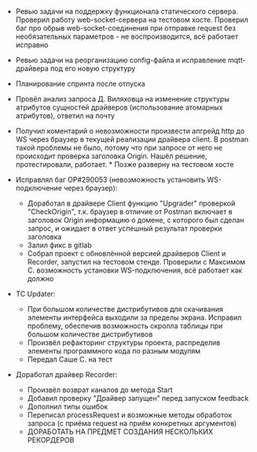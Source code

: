 * Ревью задачи на поддержку функционала статического сервера. Проверил работу web-socket-сервера на тестовом хосте. Проверил баг про обрыв web-socket-соединения при отправке request без необязательных параметров - не воспроизводится, всё работает исправно
* Ревью задачи на реорганизацию config-файла и исправление mqtt-драйвера под его новую структуру
* Планирование спринта после отпуска

* Провёл анализ запроса Д. Виляховца на изменение структуры атрибутов сущностей драйверов (использование атомарных атрибутов), ответил на почту

* Получил коментарий о невозможности произвести апгрейд http до WS через браузер в текущей реализации драйвера client. В postman такой проблемы не было, потому что при запросе от него не происходит проверка заголовка Origin. Нашёл решение, протестировали, работает. * Позже разверну на тестовом хосте
* Исправлял баг OP#290053 (невозможность установить WS-подключение через браузер):
	* Доработал в драйвере Client функцию "Upgrader" проверкой "CheckOrigin", т.к. браузер в отличие от Postman включает в заголовок Origin информацию о домене, с которого был сделан запрос, и ожидает в ответ успешный результат проверки заголовка
	* Залил фикс в gitlab
	* Собрал проект с обновлённой версией драйверов Client и Recorder, запустил на тестовом стенде. Проверили с Максимом С. возможность установки WS-подключения, всё работает как должно
	
* TC Updater:
	* При большом количестве дистрибутивов для скачивания элементы интерфейса выходили за пределы экрана. Исправил проблему, обеспечив возможность скролла таблицы при большом количестве дистрибутивов
	* Произвёл рефакторинг структуры проекта, распределив элементы программного кода по разным модулям
	* Передал Саше С. на тест
	
* Доработал драйвер Recorder:
	* Произвёл возврат каналов до метода Start
	* Добавил проверку "Драйвер запущен" перед запуском feedback
	* Дополнил типы ошибок
	* Переписал processRequest и возможные методы обработок запроса (с приёма request на приём конкретных аргументов)
	* ДОРАБОТАТЬ НА ПРЕДМЕТ СОЗДАНИЯ НЕСКОЛЬКИХ РЕКОРДЕРОВ